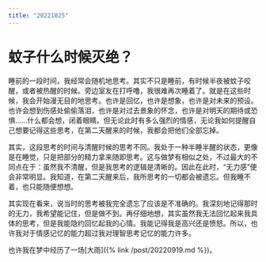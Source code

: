 ```yaml
---
title: "20221025"
---
```

蚊子什么时候灭绝？
===

睡前的一段时间，我经常会随机地思考。其实不只是睡前，有时候半夜被蚊子咬醒，或者被热醒的时候。旁边室友在打呼噜，我很难再次睡着了。就是在这些时候，我会开始漫无目的地思考。也许是回忆，也许是想象，也许是对未来的预设。也许会想到伤感处偷偷落泪，也许是对过去景象的怀念，也许是对明天的期待或恐惧......什么都会想，闭着眼睛。但无论此时有多么强烈的情感，无论我如何提醒自己想要记得这些思考，在第二天醒来的时候，我都会把他们全部忘掉。

其实，这段思考的时间与清醒时候的思考不同。我处于一种半睡半醒的状态，更像是在睡觉，只是把部分的精力拿来随即思考。这与做梦有相似之处，不过最大的不同点在于：虽然我不清醒，但是我思考的逻辑是清晰的。因此在此时，“无力感”便会非常明显。我知道，在第二天醒来后，我所思考的一切都会被遗忘。但我睡不着，也只能随便想想。

其实现在看来，说当时的思考被我完全遗忘了应该是不准确的。我深刻地记得那时的无力，我希望能记住，但是做不到。再仔细地想，其实虽然我无法回忆起来我具体的思考，但是我能隐约回忆起我的心情。我能记得我是高兴还是愤怒。所以，也许我对于情感记忆的能力超过我对理智思考记忆的能力许多。

也许我在梦中经历了一场[大雨]({% link /post/20220919.md %})。



